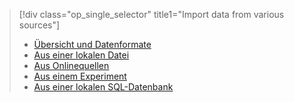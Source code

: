 > [!div class="op_single_selector" title1="Import data from various sources"]
> * [Übersicht und Datenformate](../articles/machine-learning/studio/import-data.md)
> * [Aus einer lokalen Datei](../articles/machine-learning/studio/import-data-from-local-file.md)
> * [Aus Onlinequellen](../articles/machine-learning/studio/import-data-from-online-sources.md)
> * [Aus einem Experiment](../articles/machine-learning/studio/import-data-from-an-experiment.md)
> * [Aus einer lokalen SQL-Datenbank](../articles/machine-learning/studio/use-data-from-an-on-premises-sql-server.md)
>  

